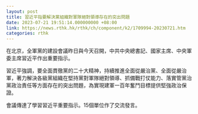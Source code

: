```yaml
---
layout: post
title: 習近平指要解決黨組織對軍隊絕對領導存在的突出問題
date: 2023-07-21 19:51:14.000000000 +08:00
link: https://news.rthk.hk/rthk/ch/component/k2/1709994-20230721.htm
categories: rthk
---
```


在北京，全軍黨的建設會議昨日與今天召開，中共中央總書記、國家主席、中央軍委主席習近平作出重要指示。

習近平強調，要全面貫徹黨的二十大精神，持續推進全面從嚴治黨、全面從嚴治軍，著力解決各級黨組織在堅持黨對軍隊絕對領導、抓備戰打仗能力、落實管黨治黨政治責任等方面存在的突出問題，為實現建軍一百年奮鬥目標提供堅強政治保證。

會議傳達了學習習近平重要指示。15個單位作了交流發言。
